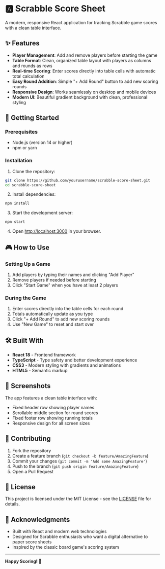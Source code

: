 # 🅰️ Scrabble Score Sheet

A modern, responsive React application for tracking Scrabble game scores with a clean table interface.

## ✨ Features

-  **Player Management**: Add and remove players before starting the game
-  **Table Format**: Clean, organized table layout with players as columns and rounds as rows
-  **Real-time Scoring**: Enter scores directly into table cells with automatic total calculation
-  **Easy Round Addition**: Simple "+ Add Round" button to add new scoring rounds
-  **Responsive Design**: Works seamlessly on desktop and mobile devices
-  **Modern UI**: Beautiful gradient background with clean, professional styling

## 🚀 Getting Started

### Prerequisites

-  Node.js (version 14 or higher)
-  npm or yarn

### Installation

1. Clone the repository:

```bash
git clone https://github.com/yourusername/scrabble-score-sheet.git
cd scrabble-score-sheet
```

2. Install dependencies:

```bash
npm install
```

3. Start the development server:

```bash
npm start
```

4. Open [http://localhost:3000](http://localhost:3000) in your browser.

## 🎮 How to Use

### Setting Up a Game

1. Add players by typing their names and clicking "Add Player"
2. Remove players if needed before starting
3. Click "Start Game" when you have at least 2 players

### During the Game

1. Enter scores directly into the table cells for each round
2. Totals automatically update as you type
3. Click "+ Add Round" to add new scoring rounds
4. Use "New Game" to reset and start over

## 🛠️ Built With

-  **React 18** - Frontend framework
-  **TypeScript** - Type safety and better development experience
-  **CSS3** - Modern styling with gradients and animations
-  **HTML5** - Semantic markup

## 📱 Screenshots

The app features a clean table interface with:

-  Fixed header row showing player names
-  Scrollable middle section for round scores
-  Fixed footer row showing running totals
-  Responsive design for all screen sizes

## 🤝 Contributing

1. Fork the repository
2. Create a feature branch (`git checkout -b feature/AmazingFeature`)
3. Commit your changes (`git commit -m 'Add some AmazingFeature'`)
4. Push to the branch (`git push origin feature/AmazingFeature`)
5. Open a Pull Request

## 📄 License

This project is licensed under the MIT License - see the [LICENSE](LICENSE) file for details.

## 🙏 Acknowledgments

-  Built with React and modern web technologies
-  Designed for Scrabble enthusiasts who want a digital alternative to paper score sheets
-  Inspired by the classic board game's scoring system

---

**Happy Scoring! 🎯**
